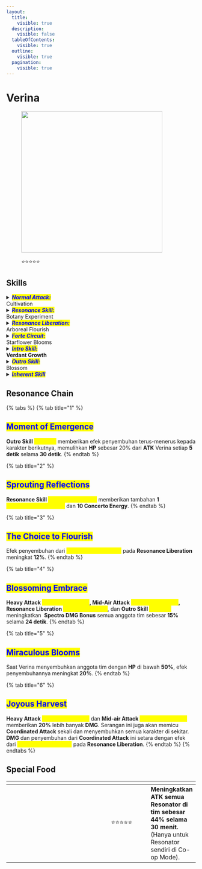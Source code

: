 ```yaml
---
layout:
  title:
    visible: true
  description:
    visible: false
  tableOfContents:
    visible: true
  outline:
    visible: true
  pagination:
    visible: true
---
```


# Verina

<figure><img src="https://wuthering.wiki/img/rolecard_1503.png" alt="" width="375"><figcaption><p><span data-gb-custom-inline data-tag="emoji" data-code="2b50">⭐</span><span data-gb-custom-inline data-tag="emoji" data-code="2b50">⭐</span><span data-gb-custom-inline data-tag="emoji" data-code="2b50">⭐</span><span data-gb-custom-inline data-tag="emoji" data-code="2b50">⭐</span><span data-gb-custom-inline data-tag="emoji" data-code="2b50">⭐</span></p></figcaption></figure>

## Skills

<details>

<summary><em><mark style="color:blue;"><strong>Normal Attack:</strong></mark></em><br>Cultivation</summary>

<mark style="color:blue;">**Basic Attack**</mark>\
Menyerang Hingga **5** serangan berturut-turut menggunakan tanaman merambat memberikan <img src="https://wuthering.wiki/img/element_5.png" alt="" data-size="line"> **Spectro DMG.**\
\
<mark style="color:blue;">**Heavy Attack**</mark>\
Verina mengonsumsi **STA** untuk menerjang ke depan, memberikan <img src="https://wuthering.wiki/img/element_5.png" alt="" data-size="line"> **Spectro DMG.**\
\
<mark style="color:blue;">**Mid-air Attack**</mark>\
Verina mengonsumsi **STA** untuk menyerang hingga **3** kali berturut-turut di udara, memberikan <img src="https://wuthering.wiki/img/element_5.png" alt="" data-size="line"> **Spectro DMG**.

<mark style="color:blue;">**Mid-air Heavy Attack**</mark>\
Tahan **Basic Attack** untuk mengonsumsi **STA** dan melakukan **Plunging Attack** di udara, memberikan <img src="https://wuthering.wiki/img/element_5.png" alt="" data-size="line"> **Spectro DMG**.\
\
<mark style="color:blue;">**Dodge Counter**</mark>\
Gunakan **Basic Attack** setelah berhasil menghindar untuk menyerang target, memberikan <img src="https://wuthering.wiki/img/element_5.png" alt="" data-size="line"> **Spectro DMG**.

</details>

<details>

<summary><em><mark style="color:blue;"><strong>Resonance Skill:</strong></mark></em><br>Botany Experiment</summary>

Verina mengumpulkan energi di depannya untuk menumbuhkan tanaman, memberikan <img src="https://wuthering.wiki/img/element_5.png" alt="" data-size="line"> **Spectro DMG** ke area sekitarnya.

</details>

<details>

<summary><em><mark style="color:blue;"><strong>Resonance Liberation:</strong></mark></em><br>Arboreal Flourish</summary>

Verina mempercepat pertumbuhan tanaman di sekitarnya, memberikan <img src="https://wuthering.wiki/img/element_5.png" alt="" data-size="line"> **Spectro DMG** sekaligus memulihkan HP semua karakter dalam tim yang berada di dekatnya. \
Target yang terkena serangan akan mendapatkan <mark style="color:yellow;">**Photosynthesis Mark**</mark>.

<mark style="color:blue;">**Photosynthesis Mark**</mark>

Saat karakter dalam tim menyerang target yang memiliki <mark style="color:yellow;">**Photosynthesis Mark**</mark>, Verina akan melakukan **Coordinated Attack**, memberikan <img src="https://wuthering.wiki/img/element_5.png" alt="" data-size="line"> **Spectro DMG** dan menyembuhkan karakter aktif yang menyerang. \
Efek ini dapat terpicu sekali setiap detik.

</details>

<details>

<summary><em><mark style="color:blue;"><strong>Forte Circuit:</strong></mark></em><br>Starflower Blooms</summary>

<mark style="color:blue;">**Heavy Attack: Starflower Blooms**</mark>\
Saat menggunakan **Heavy Attack**, jika Verina memiliki <mark style="color:yellow;">**Photosynthesis Energy**</mark>, dia akan mengonsumsi **1** stack untuk memulihkan **Concerto Energy** dan menyembuhkan semua karakter dalam tim yang berada di dekatnya.\
**Heavy Attack:&#x20;**<mark style="color:yellow;">**Starflower Blooms**</mark> memberikan <img src="https://wuthering.wiki/img/element_5.png" alt="" data-size="line"> **Spectro DMG** dan dianggap sebagai **Heavy Attack DMG**.&#x20;

<mark style="color:blue;">**Mid-air Attack: Starflower Blooms**</mark>\
Saat menggunakan **Mid-air Attack**, jika Verina memiliki <mark style="color:yellow;">**Photosynthesis Energy**</mark>, dia akan mengonsumsi **1** stack untuk memulihkan **Concerto Energy** dan menyembuhkan semua karakter dalam tim yang berada di dekatnya.\
**Mid-air Attack:&#x20;**<mark style="color:yellow;">**Starflower Blooms**</mark> memberikan <img src="https://wuthering.wiki/img/element_5.png" alt="" data-size="line"> **Spectro DMG** dan dianggap sebagai **Basic Attack DMG**.\
Verina bisa menggunakan **Mid-air Attack:&#x20;**<mark style="color:yellow;">**Starflower Blooms**</mark> dengan menekan **Basic Attack** setelah mengeluarkan **Heavy Attack:&#x20;**<mark style="color:yellow;">**Starflower Blooms**</mark>.

<mark style="color:blue;">**Photosynthesis Energy**</mark>\
Verina dapat menyimpan hingga **4&#x20;**<mark style="color:yellow;">**Photosynthesis Energy**</mark>.\
Mendapatkan **1** stack setiap **5** serangan **Basic Attack** mengenai target.\
Mendapatkan **1** stack setiap kali **Resonance Skill&#x20;**<mark style="color:yellow;">**Botany Experiment**</mark> mengenai target.\
Mendapatkan **1** stack setiap kali **Intro Skill** <mark style="color:yellow;">**Verdant Growth**</mark> mengenai target.

</details>

<details>

<summary><em><mark style="color:blue;"><strong>Intro Skill:</strong></mark></em><br><strong>Verdant Growth</strong></summary>

Verina menyerang target, memberikan <img src="https://wuthering.wiki/img/element_5.png" alt="" data-size="line"> **Spectro DMG**.

</details>

<details>

<summary><em><mark style="color:blue;"><strong>Outro Skill:</strong></mark></em><br>Blossom</summary>

Menyembuhkan **Resonator** yang masuk sebesar **19%** dari **ATK** Verina per detik selama **6 detik**. \
Semua **Resonator** dalam tim yang berada di dekatnya mendapatkan **DMG Amplification** sebesar **15%** selama **30 detik**).

</details>

<details>

<summary><em><mark style="color:blue;"><strong>Inherent Skill</strong></mark></em></summary>

<mark style="color:blue;">**Gift of Nature**</mark>

Saat Verina menggunakan **Heavy Attack&#x20;**<mark style="color:yellow;">**Starflower Blooms**</mark>**, Mid-air Attack&#x20;**<mark style="color:yellow;">**Starflower Blooms**</mark>**, Resonance Liberation&#x20;**<mark style="color:yellow;">**Arboreal Flourish**</mark>, atau **Outro Skill&#x20;**<mark style="color:yellow;">**Blossom**</mark>, ATK semua anggota tim meningkat **20%** selama **20 detik**.

<mark style="color:blue;">**Grace of Life**</mark>\
Verina melindungi anggota tim dari serangan fatal dan memberikan **shield** sebesar **120%** dari **ATK**-nya yang bertahan selama **10 detik**. Efek ini hanya bisa terpicu sekali setiap **10 menit**.

</details>

## Resonance Chain

{% tabs %}
{% tab title="1" %}
## <mark style="color:blue;">Moment of Emergence</mark>

**Outro Skill&#x20;**<mark style="color:yellow;">**Blossom**</mark> memberikan efek penyembuhan terus-menerus kepada karakter berikutnya, memulihkan **HP** sebesar 20% dari **ATK** Verina setiap **5 detik** selama **30 detik**.
{% endtab %}

{% tab title="2" %}
## <mark style="color:blue;">Sprouting Reflections</mark>

**Resonance Skill&#x20;**<mark style="color:yellow;">**Botany Experiment**</mark> memberikan tambahan **1** <mark style="color:yellow;">**Photosynthetic Energy**</mark> dan **10 Concerto Energy**.
{% endtab %}

{% tab title="3" %}
## <mark style="color:blue;">The Choice to Flourish</mark>

Efek penyembuhan dari _<mark style="color:yellow;">**Photosynthesis Mark**</mark>_ pada **Resonance Liberation** meningkat **12%**.
{% endtab %}

{% tab title="4" %}
## <mark style="color:blue;">Blossoming Embrace</mark>

**Heavy Attack&#x20;**<mark style="color:yellow;">**Starflower Blooms**</mark>**, Mid-Air Attack&#x20;**<mark style="color:yellow;">**Starflower Blooms**</mark>**, Resonance Liberation&#x20;**<mark style="color:yellow;">**Arboreal Flourish**</mark>, dan **Outro Skill&#x20;**<mark style="color:yellow;">**Blossom**</mark> meningkatkan <img src="https://wuthering.wiki/img/element_5.png" alt="" data-size="line"> **Spectro DMG Bonus** semua anggota tim sebesar **15%** selama **24 detik**.
{% endtab %}

{% tab title="5" %}
## <mark style="color:blue;">**Miraculous Blooms**</mark>

Saat Verina menyembuhkan anggota tim dengan **HP** di bawah **50%**, efek penyembuhannya meningkat **20%**.
{% endtab %}

{% tab title="6" %}
## <mark style="color:blue;">Joyous Harvest</mark>

**Heavy Attack&#x20;**<mark style="color:yellow;">**Starflower Blooms**</mark> dan **Mid-air Attack&#x20;**<mark style="color:yellow;">**Starflower Blooms**</mark> memberikan **20%** lebih banyak **DMG**. Serangan ini juga akan memicu **Coordinated Attack** sekali dan menyembuhkan semua karakter di sekitar. **DMG** dan penyembuhan dari **Coordinated Attack** ini setara dengan efek dari <mark style="color:yellow;">**Photosynthesis Mark**</mark> pada **Resonance Liberation**.
{% endtab %}
{% endtabs %}

## Special Food

<table data-header-hidden><thead><tr><th width="267"></th><th width="136" align="center"></th><th></th></tr></thead><tbody><tr><td><img src="https://wuthering.wiki/img/item_80001029.png" alt=""></td><td align="center"><span data-gb-custom-inline data-tag="emoji" data-code="2b50">⭐</span><span data-gb-custom-inline data-tag="emoji" data-code="2b50">⭐</span><span data-gb-custom-inline data-tag="emoji" data-code="2b50">⭐</span><span data-gb-custom-inline data-tag="emoji" data-code="2b50">⭐</span><span data-gb-custom-inline data-tag="emoji" data-code="2b50">⭐</span></td><td><strong>Meningkatkan ATK semua Resonator di tim sebesar 44% selama 30 menit.</strong> (Hanya untuk Resonator sendiri di Co-op Mode).</td></tr></tbody></table>
